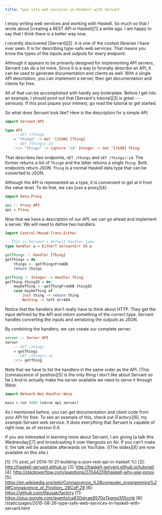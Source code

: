 ```yaml
---
title: Type safe web services in Haskell with Servant
---
```


I enjoy writing web services and working with Haskell.
So much so that I wrote about [creating a REST API in Haskell][1] a while ago.
I am happy to say that I think there is a better way now.

I recently discovered [Servant][2].
It is one of the coolest libraries I have ever seen.
It is for describing type-safe web services.
That means you know the types of the inputs and outputs for every endpoint.

Although it appears to be primarily designed for implementing API servers,
Servant can do a lot more.
Since it is a way to formally describe an API,
it can be used to generate documentation and clients as well.
With a single API description,
you can implement a server,
then get documentation and clients for free.

All of that can be accomplished with hardly any boilerplate.
Before I get into an example,
I should point out that [Servant's tutorial][3] is great --- seriously.
If this post piques your interest,
go read the tutorial to get started.

So what does Servant look like?
Here is the description for a simple API.

``` hs
import Servant.API

type API
    -- GET /things
    = "things" :> Get '[JSON] [Thing]
    -- GET /things/:id
    :<|> "things" :> Capture "id" Integer :> Get '[JSON] Thing
```

That describes two endpoints, `GET /things` and `GET /things/:id`.
The former returns a list of `Thing`s and the latter returns a single `Thing`.
Both endpoints return JSON.
`Thing` is a normal Haskell data type that can be converted to JSON.

Although the API is represented as a type,
it is convenient to get at it from the value level.
To do that,
we can [use a proxy][4].

``` hs
import Data.Proxy

api :: Proxy API
api = Proxy
```

Now that we have a description of our API,
we can go ahead and implement a server.
We will need to define two handlers.

``` hs
import Control.Monad.Trans.Either

-- This is Servant's default handler type.
type Handler a = EitherT ServantErr IO a

getThings :: Handler [Thing]
getThings = do
    things <- getThingsFromDB
    return things

getThing :: Integer -> Handler Thing
getThing thingID = do
    maybeThing <- getThingFromDB thingID
    case maybeThing of
        Just thing -> return thing
        Nothing -> left err404
```

Notice that the handlers don't really have to think about HTTP.
They get the input defined by the API and return something of the correct type.
Servant handles converting the inputs and serializing the outputs as JSON.

By combining the handlers,
we can create our complete server.

``` hs
server :: Server API
server
    -- GET /things
    = getThings
    -- GET /things/:id
    :<|> getThing
```

Note that we have to list the handlers in the same order as the API.
(This [connascence of position][5] is the only thing I don't like about Servant so far.)
And to actually make the server available we need to serve it through Warp.

``` hs
import Network.Wai.Handler.Warp

main = run 8080 (serve api server)
```

As I mentioned before,
you can get documentation and client code from your API for free.
To see an example of this, check out [Factory][6], my example Servant web service.
It does everything that Servant is capable of right now, as of version 0.4.

If you are interested in learning more about Servant,
I am giving [a talk this Wednesday][7] and broadcasting it over Hangouts on Air.
If you can't make it,
the talk will be available afterwards on YouTube.
([The slides][8] are now available on this site.)

[1]: {% post_url 2014-10-21-building-a-json-rest-api-in-haskell %}
[2]: http://haskell-servant.github.io
[3]: http://haskell-servant.github.io/tutorial/
[4]: http://stackoverflow.com/questions/27044209/haskell-why-use-proxy
[5]: https://en.wikipedia.org/wiki/Connascence_%28computer_programming%29#Connascence_of_Position_.28CoP.29
[6]: https://github.com/tfausak/factory
[7]: https://plus.google.com/events/ca830qjcae9570q7kgmq3fl5cmk
[8]: /static/pages/2015-08-26-type-safe-web-services-in-haskell-with-servant.html
